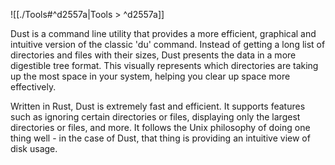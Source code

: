 ![[./Tools#^d2557a|Tools > ^d2557a]]

Dust is a command line utility that provides a more efficient, graphical and intuitive version of the classic 'du' command. Instead of getting a long list of directories and files with their sizes, Dust presents the data in a more digestible tree format. This visually represents which directories are taking up the most space in your system, helping you clear up space more effectively.

Written in Rust, Dust is extremely fast and efficient. It supports features such as ignoring certain directories or files, displaying only the largest directories or files, and more. It follows the Unix philosophy of doing one thing well - in the case of Dust, that thing is providing an intuitive view of disk usage.

